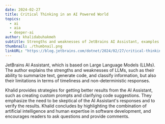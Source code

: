 ```yaml
---
date: 2024-02-27
title: Critical Thinking in an AI Powered World
topics:
  - ai
  - aia
  - deeper-ai
author: khalidabuhakmeh
subtitle: Strengths and weaknesses of JetBrains AI Assistant, examples of edge cases, and strategies to get better results.
thumbnail: ./thumbnail.png
linkURL: "https://blog.jetbrains.com/dotnet/2024/02/27/critical-thinking-in-an-ai-powered-world/"
---
```


JetBrains AI Assistant, which is based on Large Language Models (LLMs). The author explains the strengths and weaknesses of LLMs, such as their ability to summarize text, generate code, and classify information, but also their limitations in terms of timeliness and non-deterministic responses.

Khalid provides strategies for getting better results from the AI Assistant, such as creating custom prompts and clarifying code suggestions. They emphasize the need to be skeptical of the AI Assistant's responses and to verify the results. Khalid concludes by highlighting the combination of artificial intelligence and human expertise in software development, and encourages readers to ask questions and provide comments.
